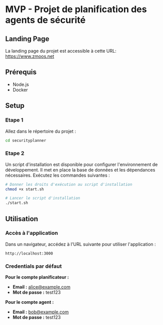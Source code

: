 # MVP - Projet de planification des agents de sécurité

## Landing Page
La landing page du projet est accessible à cette URL: https://www.zmoos.net

## Prérequis

- Node.js
- Docker

## Setup

### Etape 1

Allez dans le répertoire du projet :

```bash
cd securityplanner
```

### Etape 2

Un script d'installation est disponible pour configurer l'environnement de développement. Il met en place la base de données et les dépendances nécessaires. Exécutez les commandes suivantes :

```bash
# Donner les droits d'exécution au script d'installation
chmod +x start.sh

# Lancer le script d'installation
./start.sh
```

## Utilisation

### Accès à l'application

Dans un navigateur, accédez à l'URL suivante pour utiliser l'application :

```
http://localhost:3000
```

### Credentials par défaut

**Pour le compte planificateur :**
- **Email :** alice@example.com
- **Mot de passe :** test123

**Pour le compte agent :**
- **Email :** bob@example.com
- **Mot de passe :** test123

